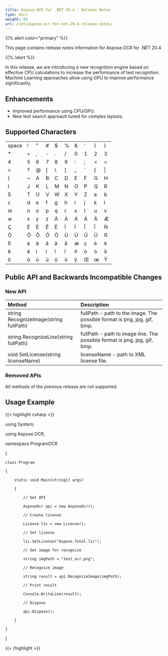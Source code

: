 ```yaml
---
title: Aspose.OCR for .NET 20.4 - Release Notes
type: docs
weight: 80
url: /net/aspose-ocr-for-net-20-4-release-notes/
---
```


{{% alert color="primary" %}}

This page contains release notes information for Aspose.OCR for .NET 20.4

{{% /alert %}}

In this release, we are introducing a new recognition engine based on effective CPU calculations to increase the performance of text recognition. Machine Learning approaches allow using GPU to improve performance significantly,

## Enhancements

- Improved performance using CPU/GPU.
- New text search approach tuned for complex layouts.

## Supported Characters

|   |   |   |   |   |   |   |   |   |   |
|---|---|---|---|---|---|---|---|---|---|
| space | ! | " | # | $ | % | & | ' | ( | ) |
| * | + | , | - | . | / | 0 | 1 | 2 | 3 |
| 4 | 5 | 6 | 7 | 8 | 9 | : | ; | < | = |
| > | ? | @ | [ | \ | ] | _ | ` | { | \| |
| } | ~ | A | B | C | D | E | F | G | H |
| I | J | K | L | M | N | O | P | Q | R |
| S | T | U | V | W | X | Y | Z | a | b |
| c | d | e | f | g | h | i | j | k | l |
| m | n | o | p | q | r | s | t | u | v |
| w | x | y | z | Â | À | Á | Ã | Ä | Æ |
| Ç | È | É | Ê | Ë | Ì | Í | Î | Ï | Ñ |
| Ò | Ó | Ô | Õ | Ö | Ù | Ú | Û | Ü | ẞ |
| ß | à | á | â | ã | ä | æ | ç | è | é |
| ê | ë | ì | í | î | ï | ñ | ò | ó | ô |
| õ | ö | ù | ú | û | ü | ÿ | Œ | œ | Ÿ |

## Public API and Backwards Incompatible Changes

### New API

|**Method**|**Description**|
| :- | :- |
|string RecognizeImage(string fullPath)|fullPath - path to the image. The possible format is png, jpg, gif, bmp.|
|string RecognizeLine(string fullPath)|fullPath - path to image line. The possible format is png, jpg, gif, bmp.|
|void SetLicense(string licenseName)|licenseName - path to XML license file.|

### Removed APIs

All methods of the previous release are not supported.

## Usage Example

{{< highlight csharp >}}

using System;

using Aspose.OCR;

namespace ProgramOCR

{

    class Program

    {

        static void Main(string[] args)

        {

            // Get API

            AsposeOcr api = new AsposeOcr();

            // Create license

            License lic = new License();

            // Set license 

            lic.SetLicense("Aspose.Total.lic");

            // Get image for recognize

            string imgPath = "test_ocr.png";

            // Recognize image

            string result = api.RecognizeImage(imgPath);

            // Print result

            Console.WriteLine(result);

            // Dispose

            api.Dispose();

        }

    }

}

{{< /highlight >}}
